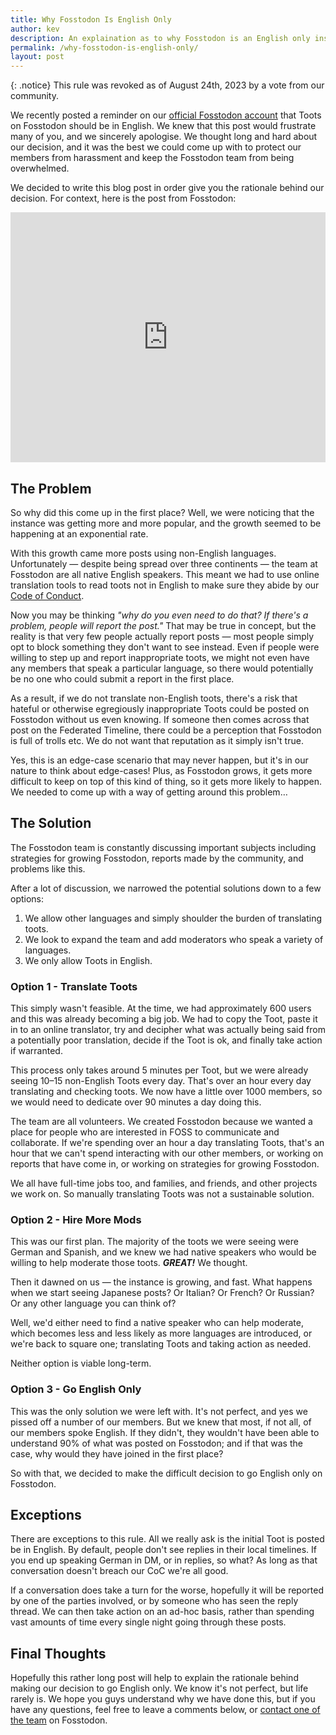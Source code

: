 ```yaml
---
title: Why Fosstodon Is English Only
author: kev
description: An explaination as to why Fosstodon is an English only instance.
permalink: /why-fosstodon-is-english-only/
layout: post
---
```

{: .notice}
This rule was revoked as of August 24th, 2023 by a vote from our community.

We recently posted a reminder on our [official Fosstodon account](https://fosstodon.org/@fosstodon) that Toots on Fosstodon should be in English. We knew that this post would frustrate many of you, and we sincerely apologise. We thought long and hard about our decision, and it was the best we could come up with to protect our members from harassment and keep the Fosstodon team from being overwhelmed.<!--more-->

We decided to write this blog post in order give you the rationale behind our decision. For context, here is the post from Fosstodon:

<iframe class="mastodon-embed" style="max-width: 100%; border: 0;" src="https://fosstodon.org/@fosstodon/100588278576497449/embed" width="640" height="400"><span style="display: inline-block; width: 0px; overflow: hidden; line-height: 0;" data-mce-type="bookmark" class="mce_SELRES_start">﻿</span></iframe>

## The Problem

So why did this come up in the first place? Well, we were noticing that the instance was getting more and more popular, and the growth seemed to be happening at an exponential rate.

With this growth came more posts using non-English languages. Unfortunately — despite being spread over three continents — the team at Fosstodon are all native English speakers. This meant we had to use online translation tools to read toots not in English to make sure they abide by our [Code of Conduct](/coc).

Now you may be thinking _"why do you even need to do that? If there's a problem, people will report the post."_ That may be true in concept, but the reality is that very few people actually report posts — most people simply opt to block something they don't want to see instead. Even if people were willing to step up and report inappropriate toots, we might not even have any members that speak a particular language, so there would potentially be no one who could submit a report in the first place.

As a result, if we do not translate non-English toots, there's a risk that hateful or otherwise egregiously inappropriate Toots could be posted on Fosstodon without us even knowing. If someone then comes across that post on the Federated Timeline, there could be a perception that Fosstodon is full of trolls etc. We do not want that reputation as it simply isn't true.

Yes, this is an edge-case scenario that may never happen, but it's in our nature to think about edge-cases! Plus, as Fosstodon grows, it gets more difficult to keep on top of this kind of thing, so it gets more likely to happen. We needed to come up with a way of getting around this problem…

## The Solution

The Fosstodon team is constantly discussing important subjects including strategies for growing Fosstodon, reports made by the community, and problems like this.

After a lot of discussion, we narrowed the potential solutions down to a few options:

1.  We allow other languages and simply shoulder the burden of translating toots.
2.  We look to expand the team and add moderators who speak a variety of languages.
3.  We only allow Toots in English.

### Option 1 - Translate Toots

This simply wasn't feasible. At the time, we had approximately 600 users and this was already becoming a big job. We had to copy the Toot, paste it in to an online translator, try and decipher what was actually being said from a potentially poor translation, decide if the Toot is ok, and finally take action if warranted.

This process only takes around 5 minutes per Toot, but we were already seeing 10–15 non-English Toots every day. That's over an hour every day translating and checking toots. We now have a little over 1000 members, so we would need to dedicate over 90 minutes a day doing this.

The team are all volunteers. We created Fosstodon because we wanted a place for people who are interested in FOSS to communicate and collaborate. If we're spending over an hour a day translating Toots, that's an hour that we can't spend interacting with our other members, or working on reports that have come in, or working on strategies for growing Fosstodon.

We all have full-time jobs too, and families, and friends, and other projects we work on. So manually translating Toots was not a sustainable solution.

### Option 2 - Hire More Mods

This was our first plan. The majority of the toots we were seeing were German and Spanish, and we knew we had native speakers who would be willing to help moderate those toots. _**GREAT!**_ We thought.

Then it dawned on us — the instance is growing, and fast. What happens when we start seeing Japanese posts? Or Italian? Or French? Or Russian? Or any other language you can think of?

Well, we'd either need to find a native speaker who can help moderate, which becomes less and less likely as more languages are introduced, or we're back to square one; translating Toots and taking action as needed.

Neither option is viable long-term.

### Option 3 - Go English Only

This was the only solution we were left with. It's not perfect, and yes we pissed off a number of our members. But we knew that most, if not all, of our members spoke English. If they didn't, they wouldn't have been able to understand 90% of what was posted on Fosstodon; and if that was the case, why would they have joined in the first place?

So with that, we decided to make the difficult decision to go English only on Fosstodon.

## Exceptions

There are exceptions to this rule. All we really ask is the initial Toot is posted be in English. By default, people don't see replies in their local timelines. If you end up speaking German in DM, or in replies, so what? As long as that conversation doesn't breach our CoC we're all good.

If a conversation does take a turn for the worse, hopefully it will be reported by one of the parties involved, or by someone who has seen the reply thread. We can then take action on an ad-hoc basis, rather than spending vast amounts of time every single night going through these posts.

## Final Thoughts

Hopefully this rather long post will help to explain the rationale behind making our decision to go English only. We know it's not perfect, but life rarely is. We hope you guys understand why we have done this, but if you have any questions, feel free to leave a comments below, or [contact one of the team](/team) on Fosstodon.
